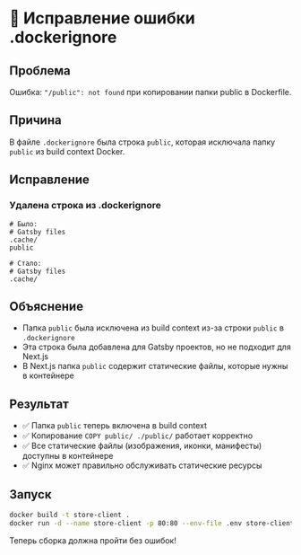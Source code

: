 # 🔧 Исправление ошибки .dockerignore

## Проблема
Ошибка: `"/public": not found` при копировании папки public в Dockerfile.

## Причина
В файле `.dockerignore` была строка `public`, которая исключала папку `public` из build context Docker.

## Исправление

### Удалена строка из .dockerignore
```dockerignore
# Было:
# Gatsby files
.cache/
public

# Стало:
# Gatsby files
.cache/
```

## Объяснение
- Папка `public` была исключена из build context из-за строки `public` в `.dockerignore`
- Эта строка была добавлена для Gatsby проектов, но не подходит для Next.js
- В Next.js папка `public` содержит статические файлы, которые нужны в контейнере

## Результат
- ✅ Папка `public` теперь включена в build context
- ✅ Копирование `COPY public/ ./public/` работает корректно
- ✅ Все статические файлы (изображения, иконки, манифесты) доступны в контейнере
- ✅ Nginx может правильно обслуживать статические ресурсы

## Запуск
```bash
docker build -t store-client .
docker run -d --name store-client -p 80:80 --env-file .env store-client
```

Теперь сборка должна пройти без ошибок!
